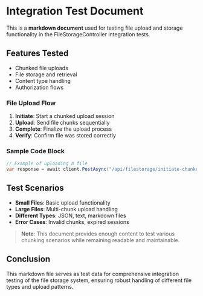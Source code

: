 # Integration Test Document

This is a **markdown document** used for testing file upload and storage functionality in the FileStorageController integration tests.

## Features Tested

- Chunked file uploads
- File storage and retrieval
- Content type handling
- Authorization flows

### File Upload Flow

1. **Initiate**: Start a chunked upload session
2. **Upload**: Send file chunks sequentially
3. **Complete**: Finalize the upload process
4. **Verify**: Confirm file was stored correctly

### Sample Code Block

```csharp
// Example of uploading a file
var response = await client.PostAsync("/api/filestorage/initiate-chunked-upload", content);
```

## Test Scenarios

- **Small Files**: Basic upload functionality
- **Large Files**: Multi-chunk upload handling  
- **Different Types**: JSON, text, markdown files
- **Error Cases**: Invalid chunks, expired sessions

> **Note**: This document provides enough content to test various chunking scenarios while remaining readable and maintainable.

## Conclusion

This markdown file serves as test data for comprehensive integration testing of the file storage system, ensuring robust handling of different file types and upload patterns.
